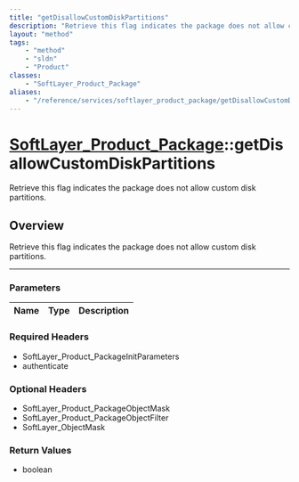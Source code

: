 ```yaml
---
title: "getDisallowCustomDiskPartitions"
description: "Retrieve this flag indicates the package does not allow custom disk partitions."
layout: "method"
tags:
    - "method"
    - "sldn"
    - "Product"
classes:
    - "SoftLayer_Product_Package"
aliases:
    - "/reference/services/softlayer_product_package/getDisallowCustomDiskPartitions"
---
```

# [SoftLayer_Product_Package](/reference/services/SoftLayer_Product_Package)::getDisallowCustomDiskPartitions


Retrieve this flag indicates the package does not allow custom disk partitions.


## Overview 
Retrieve this flag indicates the package does not allow custom disk partitions.

-----

### Parameters 
|Name | Type | Description |
| --- | --- | --- |


### Required Headers
* SoftLayer_Product_PackageInitParameters
* authenticate


### Optional Headers
* SoftLayer_Product_PackageObjectMask
* SoftLayer_Product_PackageObjectFilter
* SoftLayer_ObjectMask

### Return Values
* boolean




